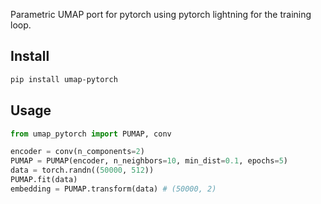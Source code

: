 Parametric UMAP port for pytorch using pytorch lightning for the training loop.

## Install
```bash
pip install umap-pytorch
```

## Usage

```py
from umap_pytorch import PUMAP, conv

encoder = conv(n_components=2)
PUMAP = PUMAP(encoder, n_neighbors=10, min_dist=0.1, epochs=5)
data = torch.randn((50000, 512))
PUMAP.fit(data)
embedding = PUMAP.transform(data) # (50000, 2)
```
